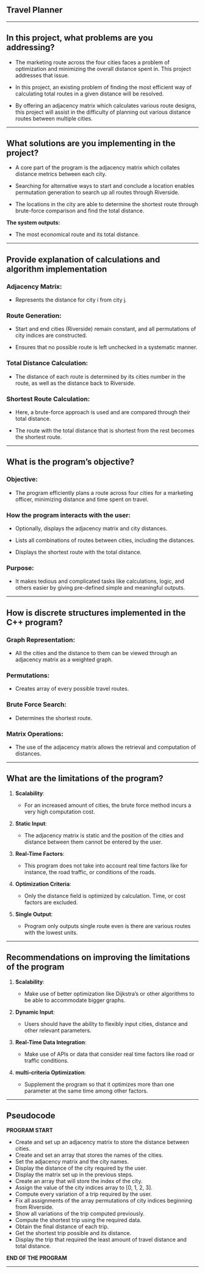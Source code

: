 ## Travel Planner

---

## In this project, what problems are you addressing?

- The marketing route across the four cities faces a problem of optimization and minimizing the overall distance spent in. This project addresses that issue.

- In this project, an existing problem of finding the most efficient way of calculating total routes in a given distance will be resolved.

- By offering an adjacency matrix which calculates various route designs, this project will assist in the difficulty of planning out various distance routes between multiple cities.

---

## What solutions are you implementing in the project?

- A core part of the program is the adjacency matrix which collates distance metrics between each city.

- Searching for alternative ways to start and conclude a location enables permutation generation to search up all routes through Riverside.

- The locations in the city are able to determine the shortest route through brute-force comparison and find the total distance.

**The system outputs:**

- The most economical route and its total distance.

---

## Provide explanation of calculations and algorithm implementation

### Adjacency Matrix:

- Represents the distance for city i from city j.

### Route Generation:

- Start and end cities (Riverside) remain constant, and all permutations of city indices are constructed.

- Ensures that no possible route is left unchecked in a systematic manner.

### Total Distance Calculation:

- The distance of each route is determined by its cities number in the route, as well as the distance back to Riverside.

### Shortest Route Calculation:

- Here, a brute-force approach is used and are compared through their total distance.

- The route with the total distance that is shortest from the rest becomes the shortest route.

---

## What is the program’s objective?

### Objective:

- The program efficiently plans a route across four cities for a marketing officer, minimizing distance and time spent on travel.

### How the program interacts with the user:

- Optionally, displays the adjacency matrix and city distances.

- Lists all combinations of routes between cities, including the distances.

- Displays the shortest route with the total distance.

### Purpose:

- It makes tedious and complicated tasks like calculations, logic, and others easier by giving pre-defined simple and meaningful outputs.

---

## How is discrete structures implemented in the C++ program?

### Graph Representation:

- All the cities and the distance to them can be viewed through an adjacency matrix as a weighted graph.

### Permutations:

- Creates array of every possible travel routes.

### Brute Force Search:

- Determines the shortest route.

### Matrix Operations:

- The use of the adjacency matrix allows the retrieval and computation of distances.

---

## What are the limitations of the program?

1.  **Scalability**:

    - For an increased amount of cities, the brute force method incurs a very high computation cost.

2.  **Static Input**:

    - The adjacency matrix is static and the position of the cities and distance between them cannot be entered by the user.

3.  **Real-Time Factors**:

    - This program does not take into account real time factors like for instance, the road traffic, or conditions of the roads.

4.  **Optimization Criteria**:

    - Only the distance field is optimized by calculation. Time, or cost factors are excluded.

5.  **Single Output**:
    - Program only outputs single route even is there are various routes with the lowest units.

---

## Recommendations on improving the limitations of the program

1.  **Scalability**:

    - Make use of better optimization like Dijkstra’s or other algorithms to be able to accommodate bigger graphs.

2.  **Dynamic Input**:

    - Users should have the ability to flexibly input cities, distance and other relevant parameters.

3.  **Real-Time Data Integration**:

    - Make use of APIs or data that consider real time factors like road or traffic conditions.

4.  **multi-criteria Optimization**:
    - Supplement the program so that it optimizes more than one parameter at the same time among other factors.

---

## Pseudocode

**PROGRAM START**

- Create and set up an adjacency matrix to store the distance between cities.
- Create and set an array that stores the names of the cities.
- Set the adjacency matrix and the city names.
- Display the distance of the city required by the user.
- Display the matrix set up in the previous steps.
- Create an array that will store the index of the city.
- Assign the value of the city indices array to [0, 1, 2, 3].
- Compute every variation of a trip required by the user.
- Fix all assignments of the array permutations of city indices beginning from Riverside.
- Show all variations of the trip computed previously.
- Compute the shortest trip using the required data.
- Obtain the final distance of each trip.
- Get the shortest trip possible and its distance.
- Display the trip that required the least amount of travel distance and total distance.

**END OF THE PROGRAM**

---
